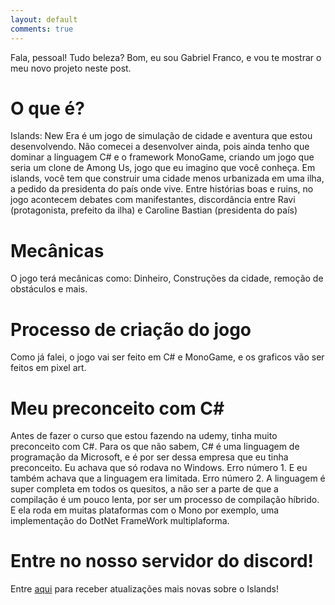 ```yaml
---
layout: default
comments: true
---
```


Fala, pessoal! Tudo beleza? Bom, eu sou Gabriel Franco, e vou te mostrar o meu novo projeto neste post.

# O que é?

Islands: New Era é um jogo de simulação de cidade e aventura que estou desenvolvendo.
Não comecei a desenvolver ainda, pois ainda tenho que dominar a linguagem C# e o framework MonoGame, criando um jogo que seria um clone de Among Us, jogo que eu imagino que você conheça.
Em islands, você tem que construir uma cidade menos urbanizada em uma ilha, a pedido da presidenta do país onde vive. Entre histórias boas e ruins, no jogo acontecem debates com manifestantes, discordância entre Ravi (protagonista, prefeito da ilha) e Caroline Bastian (presidenta do país)


# Mecânicas

O jogo terá mecânicas como: Dinheiro, Construções da cidade, remoção de obstáculos e mais.

# Processo de criação do jogo

Como já falei, o jogo vai ser feito em C# e MonoGame, e os graficos vão ser feitos em pixel art. 

# Meu preconceito com C#

Antes de fazer o curso que estou fazendo na udemy, tinha muito preconceito com C#. Para os que não sabem, C# é uma linguagem de programação da Microsoft, e é por ser dessa empresa que eu tinha preconceito. Eu achava que só rodava no Windows. Erro número 1. E eu também achava que a linguagem era limitada. Erro número 2. A linguagem é super completa em todos os quesitos, a não ser a parte de que a compilação é um pouco lenta, por ser um processo de compilação híbrido. E ela roda em muitas plataformas com o Mono por exemplo, uma implementação do DotNet FrameWork multiplaforma.


# Entre no nosso servidor do discord!

Entre [aqui][discord] para receber atualizações mais novas sobre o Islands! 

[discord]: https://discord.gg/fcpJkYg

                            